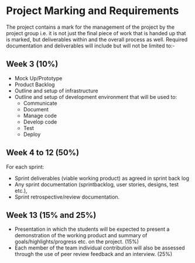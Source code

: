 # Project Marking and Requirements

The project contains a mark for the management of the project by the project group i.e. it is not just the final piece
of work that is handed up that is marked, but deliverables within and the overall process as well.
Required documentation and deliverables will include but will not be limited to:-

## Week 3 (10%)

* Mock Up/Prototype
* Product Backlog
* Outline and setup of infrastructure
* Outline and setup of development environment that will be used to:
  * Communicate
  * Document
  * Manage code
  * Develop code
  * Test
  * Deploy

## Week 4 to 12 (50%)

For each sprint:

* Sprint deliverables (viable working product) as agreed in sprint back log
* Any sprint documentation (sprintbacklog, user stories, designs, test etc.),
* Sprint retrospective/review documentation.

## Week 13 (15% and 25%)

* Presentation in which the students will be expected to present a demonstration of the working product and summary of goals/highlights/progress etc. on the project. (15%)
* Each member of the team individual contribution will also be assessed through the use of peer review feedback and an interview. (25%)